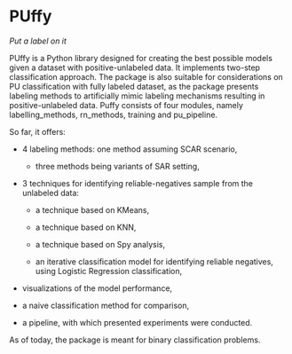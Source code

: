 # PUffy
*Put a label on it*

PUffy is a Python library designed for creating the best possible models given a dataset with positive-unlabeled data. It implements two-step classification approach. The package is also suitable for considerations on PU classification with fully labeled dataset, as the package presents labeling methods to artificially mimic labeling mechanisms resulting in positive-unlabeled data. Puffy consists of four modules, namely labelling_methods, rn_methods, training and pu_pipeline.

So far, it offers:

- 4 labeling methods:
   one method assuming SCAR scenario,

  - three methods being variants of SAR setting,

- 3 techniques for identifying reliable-negatives sample from the unlabeled data:
  - a technique based on KMeans,
  
  - a technique based on KNN,
  
  - a technique based on Spy analysis,
  
  - an iterative classification model for identifying reliable negatives, using Logistic Regression classification,

- visualizations of the model performance,

- a naive classification method for comparison,

- a pipeline, with which presented experiments were conducted.

As of today, the package is meant for binary classification problems.
